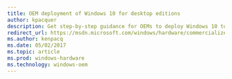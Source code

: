 ```yaml
---
title: OEM deployment of Windows 10 for desktop editions
author: kpacquer
description: Get step-by-step guidance for OEMs to deploy Windows 10 to desktop computers, laptops, and 2-in-1s. Find information about how to enable imageless, push-button reset recovery and more.  
redirect_url: https://msdn.microsoft.com/windows/hardware/commercialize/manufacture/desktop/oem-deployment-of-windows-10-for-desktop-editions
ms.author: kenpacq
ms.date: 05/02/2017
ms.topic: article
ms.prod: windows-hardware
ms.technology: windows-oem
---
```

